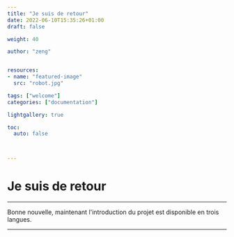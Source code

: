 ```yaml
---
title: "Je suis de retour"
date: 2022-06-10T15:35:26+01:00
draft: false

weight: 40

author: "zeng"


resources:
- name: "featured-image"
  src: "robot.jpg"

tags: ["welcome"]
categories: ["documentation"]

lightgallery: true

toc:
  auto: false



---
```


# Je suis de retour

***
Bonne nouvelle, maintenant l'introduction du projet est disponible en trois langues.
***





